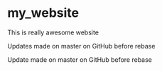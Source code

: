 # my_website

This is really awesome website

Updates made on master on GitHub before rebase

Update made on master on GitHub before rebase
